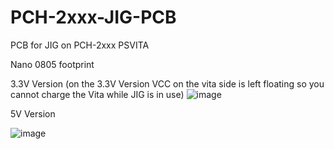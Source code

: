 # PCH-2xxx-JIG-PCB
PCB for JIG on PCH-2xxx PSVITA


Nano 0805 footprint 

3.3V Version (on the 3.3V Version VCC on the vita side is left floating so you cannot charge the Vita while JIG is in use)
![image](https://github.com/SKGleba/bert/assets/203427/2ab4a766-8573-4ebe-aaa1-2726b49dc01b)

5V Version

![image](https://github.com/SKGleba/bert/assets/203427/0889d937-16ea-4491-9c16-fa9e45921558)
